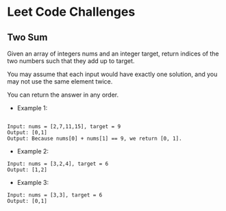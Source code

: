 # Leet Code Challenges

## Two Sum

Given an array of integers nums and an integer target, return indices of the two numbers such that they add up to target.

You may assume that each input would have exactly one solution, and you may not use the same element twice.

You can return the answer in any order.

- Example 1:

```

Input: nums = [2,7,11,15], target = 9
Output: [0,1]
Output: Because nums[0] + nums[1] == 9, we return [0, 1].

```

- Example 2:

```
Input: nums = [3,2,4], target = 6
Output: [1,2]

```

- Example 3:

```
Input: nums = [3,3], target = 6
Output: [0,1]

```
